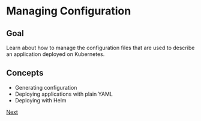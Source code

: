 # Managing Configuration

## Goal

Learn about how to manage the configuration files that are used to describe
an application deployed on Kubernetes.

## Concepts

* Generating configuration
* Deploying applications with plain YAML
* Deploying with Helm

[Next](01_.md)
